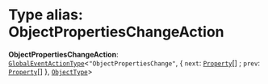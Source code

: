 # Type alias: ObjectPropertiesChangeAction

**ObjectPropertiesChangeAction**: [`GlobalEventActionType`](/en/auto-docs/editor/interfaces/GlobalEventActionType.md)<`"ObjectPropertiesChange"`, { `next`: [`Property`](/en/auto-docs/editor/classes/Property.md)\[] ; `prev`: [`Property`](/en/auto-docs/editor/classes/Property.md)\[]  }, [`ObjectType`](/en/auto-docs/editor/classes/ObjectType.md)>
